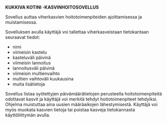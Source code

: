 **KUKKIVA KOTINI -KASVINHOITOSOVELLUS**

Sovellus auttaa viherkasvien hoitotoimenpiteiden ajoittamisessa ja muistamisessa.

Sovelluksen avulla käyttäjä voi tallettaa viherkasveistaan tietokantaan seuraavat tiedot:

- nimi
- viimeisin kastelu
- kasteluväli päivinä
- viimeisin lannoitus
- lannoitusväli päivinä
- viimeisin multienvaihto
- multien vaihtoväli kuukausina
- muita lisätietoja

Sovellus listaa syötettyjen päivämäärätietojen perusteella hoitotoimenpiteitä odottavat kasvit ja
käyttäjä voi merkitä tehdyt hoitotoimenpiteet tehdyiksi. Ohjelma muistuttaa aina uusien määräaikojen lähestymisestä.
Käyttäjä voi myös muokata kasvien tietoja tai poistaa kasveja tietokannasta käyttöliittymän avulla.
